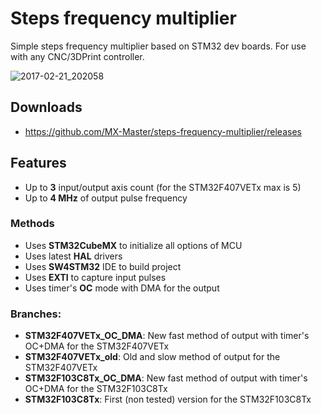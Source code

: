 # Steps frequency multiplier
Simple steps frequency multiplier based on STM32 dev boards. 
For use with any CNC/3DPrint controller.

![2017-02-21_202058](https://cloud.githubusercontent.com/assets/16130975/23169236/29a15cdc-f875-11e6-8569-83c2fc136169.png)

## Downloads
* https://github.com/MX-Master/steps-frequency-multiplier/releases

## Features
* Up to **3** input/output axis count (for the STM32F407VETx max is 5)
* Up to **4 MHz** of output pulse frequency

### Methods
* Uses **STM32CubeMX** to initialize all options of MCU
* Uses latest **HAL** drivers
* Uses **SW4STM32** IDE to build project
* Uses **EXTI** to capture input pulses
* Uses timer's **OC** mode with DMA for the output

### Branches:
* **STM32F407VETx_OC_DMA**: New fast method of output with timer's OC+DMA for the STM32F407VETx
* **STM32F407VETx_old**: Old and slow method of output for the STM32F407VETx
* **STM32F103C8Tx_OC_DMA**: New fast method of output with timer's OC+DMA for the STM32F103C8Tx
* **STM32F103C8Tx**: First (non tested) version for the STM32F103C8Tx
